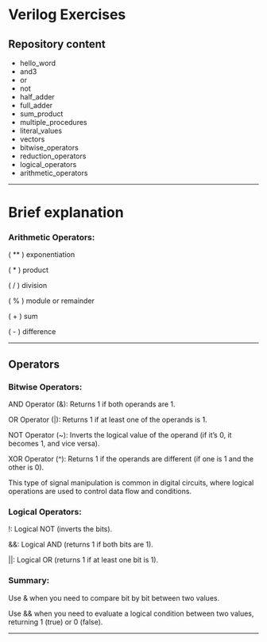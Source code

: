 # Verilog Exercises

## Repository content
- hello_word
- and3
- or
- not
- half_adder
- full_adder
- sum_product
- multiple_procedures
- literal_values
- vectors
- bitwise_operators
- reduction_operators
- logical_operators
- arithmetic_operators

_________

# Brief explanation

### Arithmetic Operators:
( ** ) exponentiation

( * ) product

( / ) division

( % ) module or remainder

( + ) sum

( - ) difference

_________
## Operators

### Bitwise Operators:
AND Operator (&): Returns 1 if both operands are 1.

OR Operator (|): Returns 1 if at least one of the operands is 1.

NOT Operator (~): Inverts the logical value of the operand (if it’s 0, it becomes 1, and vice versa).

XOR Operator (^): Returns 1 if the operands are different (if one is 1 and the other is 0).

This type of signal manipulation is common in digital circuits, where logical operations are used to control data flow and conditions.

### Logical Operators:
!: Logical NOT (inverts the bits).

&&: Logical AND (returns 1 if both bits are 1).

||: Logical OR (returns 1 if at least one bit is 1).

### Summary:
Use & when you need to compare bit by bit between two values.

Use && when you need to evaluate a logical condition between two values, returning 1 (true) or 0 (false).

_________

